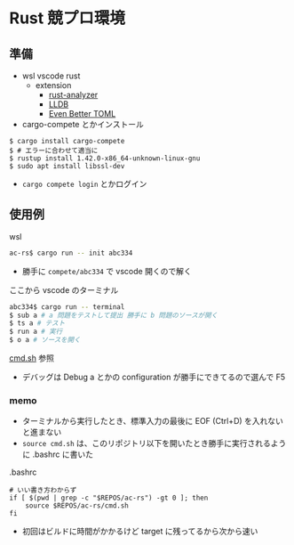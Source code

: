 # Rust 競プロ環境

## 準備

- wsl vscode rust
  - extension
    - [rust-analyzer](https://marketplace.visualstudio.com/items?itemName=rust-lang.rust-analyzer)
    - [LLDB](https://marketplace.visualstudio.com/items?itemName=vadimcn.vscode-lldb)
    - [Even Better TOML](https://marketplace.visualstudio.com/items?itemName=tamasfe.even-better-toml)
- cargo-compete とかインストール

```
$ cargo install cargo-compete
$ # エラーに合わせて適当に
$ rustup install 1.42.0-x86_64-unknown-linux-gnu
$ sudo apt install libssl-dev
```

- `cargo compete login` とかログイン

## 使用例

wsl

```sh
ac-rs$ cargo run -- init abc334
```

- 勝手に `compete/abc334` で vscode 開くので解く

ここから vscode のターミナル

```sh
abc334$ cargo run -- terminal
$ sub a # a 問題をテストして提出 勝手に b 問題のソースが開く
$ ts a # テスト
$ run a # 実行
$ o a # ソースを開く
```

[cmd.sh](cmd.sh) 参照

- デバッグは Debug a とかの configuration が勝手にできてるので選んで F5

### memo

- ターミナルから実行したとき、標準入力の最後に EOF (Ctrl+D) を入れないと進まない
- `source cmd.sh` は、このリポジトリ以下を開いたとき勝手に実行されるように .bashrc に書いた

.bashrc

```
# いい書き方わからず
if [ $(pwd | grep -c "$REPOS/ac-rs") -gt 0 ]; then
    source $REPOS/ac-rs/cmd.sh
fi
```

- 初回はビルドに時間がかかるけど target に残ってるから次から速い
